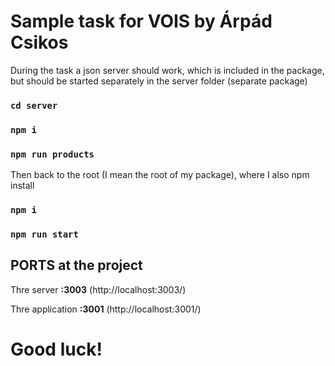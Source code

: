 # Sample task for VOIS by Árpád Csikos

During the task a json server should work, which is included in the package, but should be started separately in the server folder (separate package)

### `cd server`

### `npm i`

### `npm run products`

Then back to the root (I mean the root of my package), where I also npm install

### `npm i`

### `npm run start`

## PORTS at the project

Thre server **:3003** (http://localhost:3003/)

Thre application **:3001** (http://localhost:3001/)

# Good luck!
